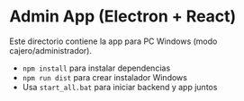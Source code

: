 # Admin App (Electron + React)

Este directorio contiene la app para PC Windows (modo cajero/administrador).

- `npm install` para instalar dependencias
- `npm run dist` para crear instalador Windows
- Usa `start_all.bat` para iniciar backend y app juntos

